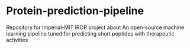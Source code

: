 # Protein-prediction-pipeline

Repository for Imperial-MIT IROP project about An open-source machine learning pipeline tuned for predicting short peptides with therapeutic activities
